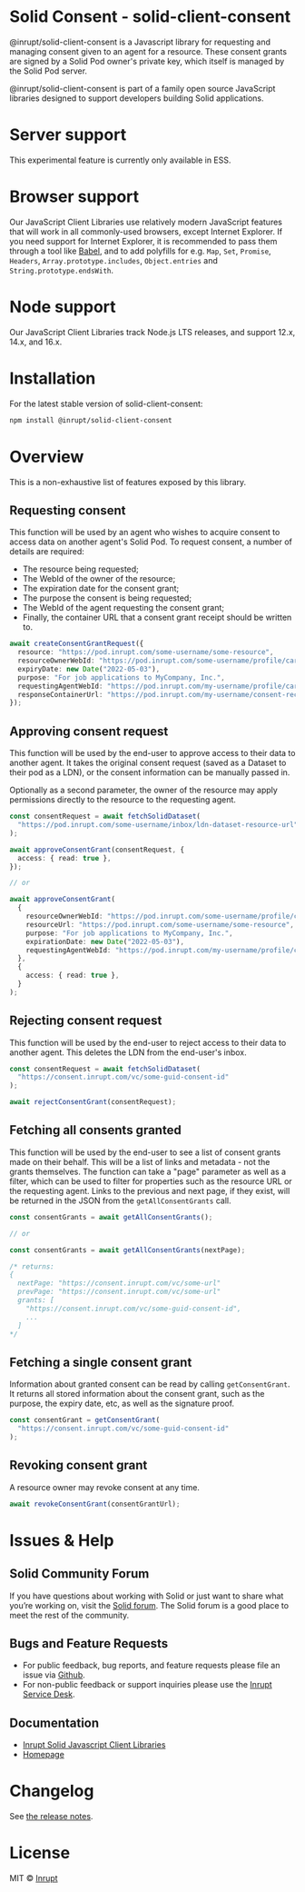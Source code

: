 # Solid Consent - solid-client-consent

@inrupt/solid-client-consent is a Javascript library for requesting and managing
consent given to an agent for a resource. These consent grants are signed by a
Solid Pod owner's private key, which itself is managed by the Solid Pod server.

@inrupt/solid-client-consent is part of a family open source JavaScript
libraries designed to support developers building Solid applications.

# Server support

This experimental feature is currently only available in ESS.

# Browser support

Our JavaScript Client Libraries use relatively modern JavaScript features that
will work in all commonly-used browsers, except Internet Explorer. If you need
support for Internet Explorer, it is recommended to pass them through a tool
like [Babel](https://babeljs.io), and to add polyfills for e.g. `Map`, `Set`,
`Promise`, `Headers`, `Array.prototype.includes`, `Object.entries` and
`String.prototype.endsWith`.

# Node support

Our JavaScript Client Libraries track Node.js LTS releases, and support 12.x,
14.x, and 16.x.

# Installation

For the latest stable version of solid-client-consent:

```bash
npm install @inrupt/solid-client-consent
```

# Overview

This is a non-exhaustive list of features exposed by this library.

## Requesting consent

This function will be used by an agent who wishes to acquire consent to access
data on another agent's Solid Pod. To request consent, a number of details are
required:

- The resource being requested;
- The WebId of the owner of the resource;
- The expiration date for the consent grant;
- The purpose the consent is being requested;
- The WebId of the agent requesting the consent grant;
- Finally, the container URL that a consent grant receipt should be written to.

```typescript
await createConsentGrantRequest({
  resource: "https://pod.inrupt.com/some-username/some-resource",
  resourceOwnerWebId: "https://pod.inrupt.com/some-username/profile/card#me",
  expiryDate: new Date("2022-05-03"),
  purpose: "For job applications to MyCompany, Inc.",
  requestingAgentWebId: "https://pod.inrupt.com/my-username/profile/card#me",
  responseContainerUrl: "https://pod.inrupt.com/my-username/consent-receipts/",
});
```

## Approving consent request

This function will be used by the end-user to approve access to their data to
another agent. It takes the original consent request (saved as a Dataset to their
pod as a LDN), or the consent information can be manually passed in.

Optionally as a second parameter, the owner of the resource may apply permissions
directly to the resource to the requesting agent.

```typescript
const consentRequest = await fetchSolidDataset(
  "https://pod.inrupt.com/some-username/inbox/ldn-dataset-resource-url"
);

await approveConsentGrant(consentRequest, {
  access: { read: true },
});

// or

await approveConsentGrant(
  {
    resourceOwnerWebId: "https://pod.inrupt.com/some-username/profile/card#me",
    resourceUrl: "https://pod.inrupt.com/some-username/some-resource",
    purpose: "For job applications to MyCompany, Inc.",
    expirationDate: new Date("2022-05-03"),
    requestingAgentWebId: "https://pod.inrupt.com/my-username/profile/card#me",
  },
  {
    access: { read: true },
  }
);
```

## Rejecting consent request

This function will be used by the end-user to reject access to their data to
another agent. This deletes the LDN from the end-user's inbox.

```typescript
const consentRequest = await fetchSolidDataset(
  "https://consent.inrupt.com/vc/some-guid-consent-id"
);

await rejectConsentGrant(consentRequest);
```

## Fetching all consents granted

This function will be used by the end-user to see a list of consent grants made
on their behalf. This will be a list of links and metadata - not the grants
themselves. The function can take a "page" parameter as well as a filter, which
can be used to filter for properties such as the resource URL or the requesting
agent. Links to the previous and next page, if they exist, will be returned in
the JSON from the `getAllConsentGrants` call.

```typescript
const consentGrants = await getAllConsentGrants();

// or

const consentGrants = await getAllConsentGrants(nextPage);

/* returns:
{
  nextPage: "https://consent.inrupt.com/vc/some-url"
  prevPage: "https://consent.inrupt.com/vc/some-url"
  grants: [
    "https://consent.inrupt.com/vc/some-guid-consent-id",
    ...
  ]
*/
```

## Fetching a single consent grant

Information about granted consent can be read by calling `getConsentGrant`. It
returns all stored information about the consent grant, such as the purpose,
the expiry date, etc, as well as the signature proof.

```typescript
const consentGrant = getConsentGrant(
  "https://consent.inrupt.com/vc/some-guid-consent-id"
);
```

## Revoking consent grant

A resource owner may revoke consent at any time.

```typescript
await revokeConsentGrant(consentGrantUrl);
```

# Issues & Help

## Solid Community Forum

If you have questions about working with Solid or just want to share what you’re
working on, visit the [Solid forum](https://forum.solidproject.org/). The Solid
forum is a good place to meet the rest of the community.

## Bugs and Feature Requests

- For public feedback, bug reports, and feature requests please file an issue
  via [Github](https://github.com/inrupt/solid-client-consent-js/issues/).
- For non-public feedback or support inquiries please use the
  [Inrupt Service Desk](https://inrupt.atlassian.net/servicedesk).

## Documentation

- [Inrupt Solid Javascript Client Libraries](https://docs.inrupt.com/developer-tools/javascript/client-libraries/)
- [Homepage](https://docs.inrupt.com/)

# Changelog

See [the release notes](https://github.com/inrupt/solid-client-js/blob/main/CHANGELOG.md).

# License

MIT © [Inrupt](https://inrupt.com)
